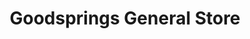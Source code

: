 ---
title: "Goodsprings General Store"
url: /goodsprings/goodsprings-general-store/
shop: general
---